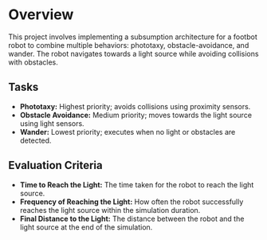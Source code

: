 # Overview
This project involves implementing a subsumption architecture for a footbot robot to combine multiple behaviors: 
phototaxy, obstacle-avoidance, and wander. The robot navigates towards a light source while avoiding collisions with obstacles.

## Tasks
- **Phototaxy:** Highest priority; avoids collisions using proximity sensors.
- **Obstacle Avoidance:** Medium priority; moves towards the light source using light sensors.
- **Wander:** Lowest priority; executes when no light or obstacles are detected.

## Evaluation Criteria

- **Time to Reach the Light:** The time taken for the robot to reach the light source.
- **Frequency of Reaching the Light:** How often the robot successfully reaches the light source within the simulation duration.
- **Final Distance to the Light:** The distance between the robot and the light source at the end of the simulation.
